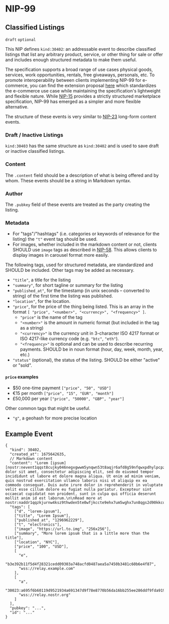 NIP-99
======

Classified Listings
-------------------

`draft` `optional`

This NIP defines `kind:30402`: an addressable event to describe classified listings that list any arbitrary product, service, or other thing for sale or offer and includes enough structured metadata to make them useful.

The specification supports a broad range of use cases physical goods, services, work opportunities, rentals, free giveaways, personals, etc. To promote interoperability between clients implementing NIP-99 for e-commerce, you can find the extension proposal [here](https://github.com/GammaMarkets/market-spec/blob/main/spec.md) which standardizes the e-commerce use case while maintaining the specification's lightweight and flexible nature. While [NIP-15](15.md) provides a strictly structured marketplace specification, NIP-99 has emerged as a simpler and more flexible alternative.

The structure of these events is very similar to [NIP-23](23.md) long-form content events.

### Draft / Inactive Listings

`kind:30403` has the same structure as `kind:30402` and is used to save draft or inactive classified listings.

### Content

The `.content` field should be a description of what is being offered and by whom. These events should be a string in Markdown syntax.

### Author

The `.pubkey` field of these events are treated as the party creating the listing.

### Metadata

- For "tags"/"hashtags" (i.e. categories or keywords of relevance for the listing) the `"t"` event tag should be used.
- For images, whether included in the markdown content or not, clients SHOULD use `image` tags as described in [NIP-58](58.md). This allows clients to display images in carousel format more easily.

The following tags, used for structured metadata, are standardized and SHOULD be included. Other tags may be added as necessary.

- `"title"`, a title for the listing
- `"summary"`, for short tagline or summary for the listing
- `"published_at"`, for the timestamp (in unix seconds – converted to string) of the first time the listing was published.
- `"location"`, for the location.
- `"price"`, for the price of the thing being listed. This is an array in the format `[ "price", "<number>", "<currency>", "<frequency>" ]`.
  - `"price"` is the name of the tag
  - `"<number>"` is the amount in numeric format (but included in the tag as a string)
  - `"<currency>"` is the currency unit in 3-character ISO 4217 format or ISO 4217-like currency code (e.g. `"btc"`, `"eth"`).
  - `"<frequency>"` is optional and can be used to describe recurring payments. SHOULD be in noun format (hour, day, week, month, year, etc.)
- `"status"` (optional), the status of the listing. SHOULD be either "active" or "sold".

#### `price` examples

- $50 one-time payment `["price", "50", "USD"]`
- €15 per month `["price", "15", "EUR", "month"]`
- £50,000 per year `["price", "50000", "GBP", "year"]`

Other common tags that might be useful.

- `"g"`, a geohash for more precise location

## Example Event

```jsonc
{
  "kind": 30402,
  "created_at": 1675642635,
  // Markdown content
  "content": "Lorem [ipsum][nostr:nevent1qqst8cujky046negxgwwm5ynqwn53t8aqjr6afd8g59nfqwxpdhylpcpzamhxue69uhhyetvv9ujuetcv9khqmr99e3k7mg8arnc9] dolor sit amet, consectetur adipiscing elit, sed do eiusmod tempor incididunt ut labore et dolore magna aliqua. Ut enim ad minim veniam, quis nostrud exercitation ullamco laboris nisi ut aliquip ex ea commodo consequat. Duis aute irure dolor in reprehenderit in voluptate velit esse cillum dolore eu fugiat nulla pariatur. Excepteur sint occaecat cupidatat non proident, sunt in culpa qui officia deserunt mollit anim id est laborum.\n\nRead more at nostr:naddr1qqzkjurnw4ksz9thwden5te0wfjkccte9ehx7um5wghx7un8qgs2d90kkcq3nk2jry62dyf50k0h36rhpdtd594my40w9pkal876jxgrqsqqqa28pccpzu.",
  "tags": [
    ["d", "lorem-ipsum"],
    ["title", "Lorem Ipsum"],
    ["published_at", "1296962229"],
    ["t", "electronics"],
    ["image", "https://url.to.img", "256x256"],
    ["summary", "More lorem ipsum that is a little more than the title"],
    ["location", "NYC"],
    ["price", "100", "USD"],
    [
      "e",
      "b3e392b11f5d4f28321cedd09303a748acfd0487aea5a7450b3481c60b6e4f87",
      "wss://relay.example.com"
    ],
    [
      "a",
      "30023:a695f6b60119d9521934a691347d9f78e8770b56da16bb255ee286ddf9fda919:ipsum",
      "wss://relay.nostr.org"
    ]
  ],
  "pubkey": "...",
  "id": "..."
}
```
